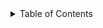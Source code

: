 <!-- TABLE OF CONTENTS -->
<details>
  <summary>Table of Contents</summary>
  <ol>
    <li>
      <a href="#Pilot-GitHub-Repository-Setup">Pilot-GitHub-Repository-Setup</a>
      <ul><li><li>
       <a href="#Step-1:-Cloning Repositories">Cloning Repositories</a>
       <ul><li>
        <a href="#Step-2:-Creating-Pilot-GitHub-Teams">Creating Pilot GitHub Teams</a>
        <ul><li>
        <a href="#Step-3:-Managing-Repository">Managing Repository</a>
         <ul><li>
         <a href="#Step-4:-Managing-Pilot-Teams">Managing Pilot Teams</a>
            <ul><li>
        <a href="#Step-5:-Other-Actions">Other Actions</a>
     
    <ol>
<details>
  
# Pilot GitHub Repository SetUp
##Step 1: Cloning Repository Templates
## Step 2: Creating Pilot GitHub Teams
## Step 3: Managing Repository
## Step 4: Managing Pilot Teams
## Step 5: Other Actions

## Installation
#### Github Desktop Installation

#### Git Installation
